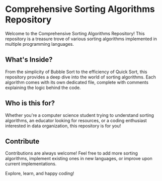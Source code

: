 # Comprehensive Sorting Algorithms Repository

Welcome to the Comprehensive Sorting Algorithms Repository! This repository is a treasure trove of various sorting algorithms implemented in multiple programming languages. 

## What's Inside?

From the simplicity of Bubble Sort to the efficiency of Quick Sort, this repository provides a deep dive into the world of sorting algorithms. Each algorithm comes with its own dedicated file, complete with comments explaining the logic behind the code. 

## Who is this for?

Whether you're a computer science student trying to understand sorting algorithms, an educator looking for resources, or a coding enthusiast interested in data organization, this repository is for you!

## Contribute

Contributions are always welcome! Feel free to add more sorting algorithms, implement existing ones in new languages, or improve upon current implementations.

Explore, learn, and happy coding!
